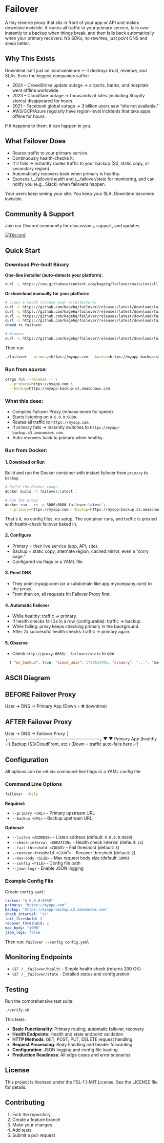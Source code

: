 # Failover

A tiny reverse proxy that sits in front of your app or API and makes downtime invisible. It routes all traffic to your primary service, fails over instantly to a backup when things break, and then fails back automatically when your primary recovers. No SDKs, no rewrites, just point DNS and sleep better.

## Why This Exists

Downtime isn’t just an inconvenience — it destroys trust, revenue, and SLAs. Even the biggest companies suffer:
- 2024 – CrowdStrike update outage → airports, banks, and hospitals went offline worldwide.
- 2023 – Cloudflare outage → thousands of sites (including Shopify stores) disappeared for hours.
- 2021 – Facebook global outage → 3 billion users saw “site not available.”
-	AWS/GCP/Azure regularly have region-level incidents that take apps offline for hours.

If it happens to them, it can happen to you.

## What Failover Does
- Routes traffic to your primary service.
- Continuously health-checks it.
- If it fails → instantly routes traffic to your backup (S3, static copy, or secondary region).
- Automatically recovers back when primary is healthy.
- Exposes /__failover/health and /__failover/state for monitoring, and can notify you (e.g., Slack) when failovers happen.

Your users keep seeing your site. You keep your SLA. Downtime becomes invisible.

## Community & Support

Join our Discord community for discussions, support, and updates:

[![Discord](https://img.shields.io/badge/Discord-Join%20our%20community-7289DA?style=for-the-badge&logo=discord&logoColor=white)](https://discord.gg/KqdBcqRk5E)

## Quick Start

### Download Pre-built Binary

**One-line installer (auto-detects your platform):**

```bash
curl -L https://raw.githubusercontent.com/kagehq/failover/main/install.sh | bash
```

**Or download manually for your platform:**

```bash
# Linux & macOS (choose your architecture)
curl -L https://github.com/kagehq/failover/releases/latest/download/failover-linux-x86_64 -o failover      # Linux x86_64
curl -L https://github.com/kagehq/failover/releases/latest/download/failover-linux-aarch64 -o failover    # Linux ARM64
curl -L https://github.com/kagehq/failover/releases/latest/download/failover-macos-x86_64 -o failover     # macOS Intel
curl -L https://github.com/kagehq/failover/releases/latest/download/failover-macos-aarch64 -o failover    # macOS Apple Silicon
chmod +x failover

# Windows
curl -L https://github.com/kagehq/failover/releases/latest/download/failover-windows-x86_64.exe -o failover.exe
```

Then run:
```bash
./failover --primary=https://myapp.com --backup=https://myapp-backup.s3.amazonaws.com
```

### Run from source:

```bash
cargo run --release -- \
  --primary=https://myapp.com \
  --backup=https://myapp-backup.s3.amazonaws.com
```

### What this does:
- Compiles Failover Proxy (release mode for speed).
- Starts listening on `0.0.0.0:8080`.
- Routes all traffic to `https://myapp.com`.
- If primary fails → instantly switches to `https://myapp-backup.s3.amazonaws.com`.
- Auto-recovers back to primary when healthy.


### Run from Docker:

#### 1. Download or Run

Build and run the Docker container with instant failover from `primary` to `backup`:

```bash
# Build the Docker image
docker build -t failover:latest .

# Run the proxy
docker run --rm -p 8080:8080 failover:latest \
  --primary=https://myapp.com --backup=https://myapp-backup.s3.amazonaws.com
```
That's it, no config files, no setup. The container runs, and traffic is proxied with health-check failover baked in.  

#### 2. Configure
- Primary = their live service (app, API, site).
-  Backup = static copy, alternate region, cached mirror, even a “sorry page.”
- Configured via flags or a YAML file.

#### 3. Point DNS
- They point myapp.com (or a subdomain like app.mycompany.com) to the proxy.
- From then on, all requests hit Failover Proxy first.

#### 4. Automatic Failover
- While healthy: traffic → primary.
- If health checks fail 3x in a row (configurable): traffic → backup.
- While failing: proxy keeps checking primary in the background.
- After 2x successful health checks: traffic → primary again.

#### 5. Observe
- Check `http://proxy:8080/__failover/state` to see:

```json
  { "on_backup": true, "since_unix": 1738512461, "primary": "...", "backup": "..." }
```

## ASCII Diagram

BEFORE Failover Proxy
------------------------------
 User  →  DNS  →  Primary App
                   (Down = ❌ downtime)

AFTER Failover Proxy
------------------------------
 User  →  DNS  →  Failover Proxy
                        │
         ┌──────────────┴───────────────┐
         ▼                              ▼
   Primary App (healthy ✅)     Backup (S3/CloudFront, etc.)
         (Down = traffic auto-fails here ✅)

## Configuration

All options can be set via command-line flags or a YAML config file:

### Command Line Options

```bash
failover --help
```

**Required:**
- `--primary <URL>` - Primary upstream URL
- `--backup <URL>` - Backup upstream URL

**Optional:**
- `--listen <ADDRESS>` - Listen address (default: `0.0.0.0:8080`)
- `--check-interval <DURATION>` - Health check interval (default: `2s`)
- `--fail-threshold <COUNT>` - Fail threshold (default: `3`)
- `--recover-threshold <COUNT>` - Recover threshold (default: `2`)
- `--max-body <SIZE>` - Max request body size (default: `10MB`)
- `--config <FILE>` - Config file path
- `--json-logs` - Enable JSON logging

### Example Config File
Create `config.yaml`:

```yaml
listen: "0.0.0.0:8080"
primary: "https://myapp.com"
backup: "https://myapp-backup.s3.amazonaws.com"
check_interval: "2s"
fail_threshold: 3
recover_threshold: 2
max_body: "10MB"
json_logs: false
```

Then run: `failover --config config.yaml`

## Monitoring Endpoints

- `GET /__failover/health` - Simple health check (returns 200 OK)
- `GET /__failover/state` - Detailed status and configuration

## Testing
Run the comprehensive test suite:

```bash
./verify.sh
```

This tests:
- **Basic Functionality**: Primary routing, automatic failover, recovery
- **Health Endpoints**: Health and state endpoint validation
- **HTTP Methods**: GET, POST, PUT, DELETE request handling
- **Request Processing**: Body handling and header forwarding
- **Configuration**: JSON logging and config file loading
- **Production Readiness**: All edge cases and error scenarios


## License

This project is licensed under the FSL-1.1-MIT License. See the LICENSE file for details.

## Contributing

1. Fork the repository
2. Create a feature branch
3. Make your changes
4. Add tests
5. Submit a pull request
